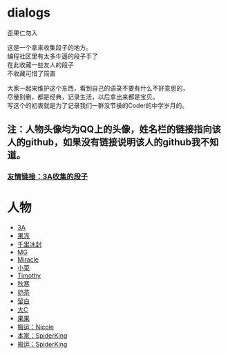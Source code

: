 # dialogs
歪果仁勿入

这是一个拿来收集段子的地方。<br>
编程社区里有太多牛逼的段子手了<br/>
在此收藏一些友人的段子<br/>
不收藏可惜了简直<br/>

大家一起来维护这个东西，看到自己的语录不要有什么不好意思的，<br/>
尽量别删，都是经典，记录生活，以后拿出来都是宝贝。<br/>
写这个的初衷就是为了记录我们一群没节操的Coder的中学岁月的。<br/>

## 注：人物头像均为QQ上的头像，姓名栏的链接指向该人的github，如果没有链接说明该人的github我不知道。

### [友情链接：3A收集的段子](https://github.com/sg-first/Doge_Quotations)

# 人物

+ [3A](https://github.com/ice1000/dialogs/blob/master/dialogs/3A.md)
+ [果冻](https://github.com/ice1000/dialogs/blob/master/dialogs/Jelly.md)
+ [千里冰封](https://github.com/ice1000/dialogs/blob/master/dialogs/ice1000.md)
+ [MG](https://github.com/ice1000/dialogs/blob/master/dialogs/MG.md)
+ [Miracle](https://github.com/ice1000/dialogs/blob/master/dialogs/Miracle.md)
+ [小菜](https://github.com/ice1000/dialogs/blob/master/dialogs/cai.md)
+ [Timothy](https://github.com/ice1000/dialogs/blob/master/dialogs/Timothy.md)
+ [秋寒](https://github.com/ice1000/dialogs/blob/master/dialogs/fallfreeze.md)
+ [奶茶](https://github.com/ice1000/dialogs/blob/master/dialogs/milktea.md)
+ [留白](https://github.com/ice1000/dialogs/blob/master/dialogs/keep%23ffffff.md)
+ [大C](https://github.com/ice1000/dialogs/blob/master/dialogs/Cecilia.md)
+ [果果](https://github.com/ice1000/dialogs/blob/master/dialogs/guo.md)
+ [搬运：Nicole](https://github.com/sg-first/Doge_Quotations/blob/master/Nicole_Quotations.md)
+ [本家：SpiderKing](https://github.com/ice1000/dialogs/blob/master/dialogs/SpiderKing.md)
+ [搬运：SpiderKing](https://github.com/sg-first/Doge_Quotations/blob/master/spiderking_wiki.md)
